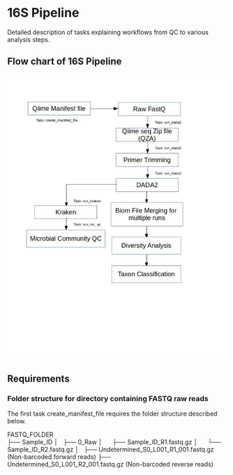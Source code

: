 # 16S Pipeline 

Detailed description of tasks explaining workflows from QC to various analysis steps. 

## Flow chart of 16S Pipeline 

![16s_rake_pipeline.png](https://github.com/ajaybabu27/microbiome_pdb_pipeline/blob/master/docs/16s_rake_pipeline.jpg) 


## Requirements 

### Folder structure for directory containing FASTQ raw reads 

The first task create_manifest_file requires the folder structure described below. 

FASTQ_FOLDER  
├── Sample_ID 
│   ├── 0_Raw 
│       ├── Sample_ID_R1.fastq.gz 
│       └── Sample_ID_R2.fastq.gz 
│   
├── Undetermined_S0_L001_R1_001.fastq.gz (Non-barcoded forward reads) 
├── Undetermined_S0_L001_R2_001.fastq.gz (Non-barcoded reverse reads) 
 



   
